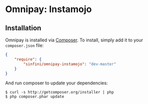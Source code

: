 # Omnipay: Instamojo

## Installation

Omnipay is installed via [Composer](http://getcomposer.org/). To install, simply add it
to your `composer.json` file:

```json
{
    "require": {
        "sinfini/omnipay-instamojo": "dev-master"
    }
}
```

And run composer to update your dependencies:

    $ curl -s http://getcomposer.org/installer | php
    $ php composer.phar update
